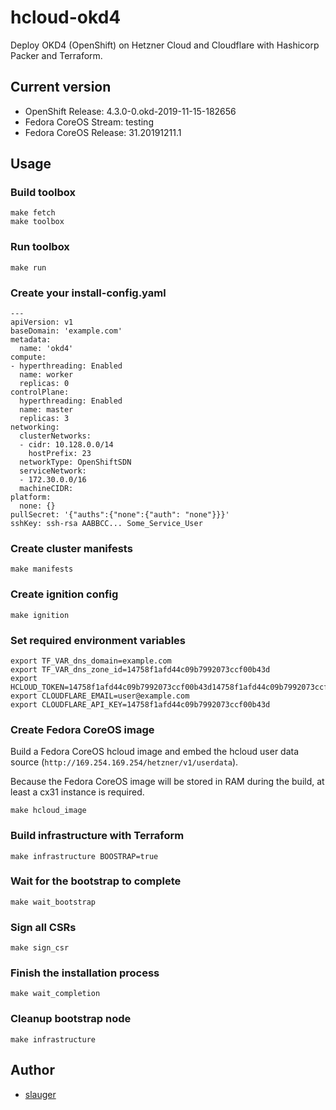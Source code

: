 # hcloud-okd4

Deploy OKD4 (OpenShift) on Hetzner Cloud and Cloudflare with Hashicorp Packer and Terraform.

## Current version

- OpenShift Release: 4.3.0-0.okd-2019-11-15-182656
- Fedora CoreOS Stream: testing
- Fedora CoreOS Release: 31.20191211.1

## Usage

### Build toolbox

```
make fetch
make toolbox
```

### Run toolbox

```
make run
```

### Create your install-config.yaml

```
---
apiVersion: v1
baseDomain: 'example.com'
metadata:
  name: 'okd4'
compute:
- hyperthreading: Enabled
  name: worker
  replicas: 0
controlPlane:
  hyperthreading: Enabled
  name: master
  replicas: 3
networking:
  clusterNetworks:
  - cidr: 10.128.0.0/14
    hostPrefix: 23
  networkType: OpenShiftSDN
  serviceNetwork:
  - 172.30.0.0/16
  machineCIDR:
platform:
  none: {}
pullSecret: '{"auths":{"none":{"auth": "none"}}}'
sshKey: ssh-rsa AABBCC... Some_Service_User
```

### Create cluster manifests

```
make manifests
```

### Create ignition config

```
make ignition
```

### Set required environment variables

```
export TF_VAR_dns_domain=example.com
export TF_VAR_dns_zone_id=14758f1afd44c09b7992073ccf00b43d
export HCLOUD_TOKEN=14758f1afd44c09b7992073ccf00b43d14758f1afd44c09b7992073ccf00b43d
export CLOUDFLARE_EMAIL=user@example.com
export CLOUDFLARE_API_KEY=14758f1afd44c09b7992073ccf00b43d
```

### Create Fedora CoreOS image

Build a Fedora CoreOS hcloud image and embed the hcloud user data source (`http://169.254.169.254/hetzner/v1/userdata`).

Because the Fedora CoreOS image will be stored in RAM during the build, at least a cx31 instance is required.

```
make hcloud_image
```

### Build infrastructure with Terraform

```
make infrastructure BOOSTRAP=true
```

### Wait for the bootstrap to complete

```
make wait_bootstrap
```

### Sign all CSRs

```
make sign_csr
```

### Finish the installation process

```
make wait_completion
```

### Cleanup bootstrap node

```
make infrastructure
```

## Author

- [slauger](https://github.com/slauger)
